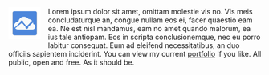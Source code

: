 <a href="https://www.tradingview.com/"><img src="/img/logo-tradingview.png" style="float: left; margin: 0px 15px 15px 0px"></a>Lorem ipsum dolor sit amet, omittam molestie vis no. Vis meis concludaturque an, congue nullam eos ei, facer quaestio eam ea. Ne est nisl mandamus, eam no amet quando malorum, ea ius tale antiopam. Eos in scripta conclusionemque, nec eu porro labitur consequat. Eum ad eleifend necessitatibus, an duo officiis sapientem inciderint. You can view my current <a href="https://www.tradingview.com/chart/eO0kdePX/">portfolio</a> if you like. All public, open and free. As it should be.